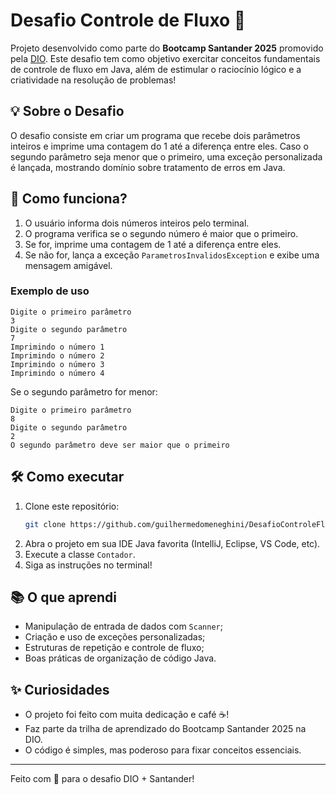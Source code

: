 # Desafio Controle de Fluxo 🚦

Projeto desenvolvido como parte do **Bootcamp Santander 2025** promovido pela [DIO](https://www.dio.me/). Este desafio tem como objetivo exercitar conceitos fundamentais de controle de fluxo em Java, além de estimular o raciocínio lógico e a criatividade na resolução de problemas!

## 💡 Sobre o Desafio

O desafio consiste em criar um programa que recebe dois parâmetros inteiros e imprime uma contagem do 1 até a diferença entre eles. Caso o segundo parâmetro seja menor que o primeiro, uma exceção personalizada é lançada, mostrando domínio sobre tratamento de erros em Java.

## 🚀 Como funciona?

1. O usuário informa dois números inteiros pelo terminal.
2. O programa verifica se o segundo número é maior que o primeiro.
3. Se for, imprime uma contagem de 1 até a diferença entre eles.
4. Se não for, lança a exceção `ParametrosInvalidosException` e exibe uma mensagem amigável.

### Exemplo de uso

```
Digite o primeiro parâmetro
3
Digite o segundo parâmetro
7
Imprimindo o número 1
Imprimindo o número 2
Imprimindo o número 3
Imprimindo o número 4
```

Se o segundo parâmetro for menor:
```
Digite o primeiro parâmetro
8
Digite o segundo parâmetro
2
O segundo parâmetro deve ser maior que o primeiro
```

## 🛠️ Como executar

1. Clone este repositório:
   ```bash
   git clone https://github.com/guilhermedomeneghini/DesafioControleFluxoDio
   ```
2. Abra o projeto em sua IDE Java favorita (IntelliJ, Eclipse, VS Code, etc).
3. Execute a classe `Contador`.
4. Siga as instruções no terminal!

## 📚 O que aprendi
- Manipulação de entrada de dados com `Scanner`;
- Criação e uso de exceções personalizadas;
- Estruturas de repetição e controle de fluxo;
- Boas práticas de organização de código Java.

## ✨ Curiosidades
- O projeto foi feito com muita dedicação e café ☕!
- Faz parte da trilha de aprendizado do Bootcamp Santander 2025 na DIO.
- O código é simples, mas poderoso para fixar conceitos essenciais.

---

Feito com 💙 para o desafio DIO + Santander! 
